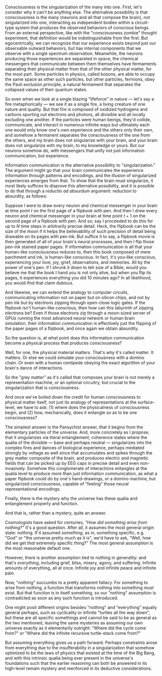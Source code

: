 Consciousness is the singularization of the many into one. First, let's consider why it can't be anything else. The alternative possibility is that consciousness is the many (neurons and all that compose the brain), not singularized into one, interacting as independent bodies within a circuit-type system that produces the observed behaviors of conscious beings. From an external perspective, like with the "consciousness zombie" thought experiment, that definition would be indistinguishable from the first. But egocentrically, we can recognize that our experience exists beyond just our observable outward behaviors, but has internal components that we observe with a single spectrum observation. Meanwhile, the neurons producing those experiences are separated in space, the chemical messengers that communicate between them themselves have fermaments separating their physical matter from that of the other physical matter, for the most part. Some particles in physics, called bosons, are able to occupy the same space as other such particles, but other particles, fermions, obey the Pauli exclusion principle, a natural fermament that separates the collapsed values of their quantum states.

So even when we look at a single blazing "lifeforce" in nature — let's say a fire metaphorically — we see it as a single fire, a living creature of one nature and quality. But that fire is composed of oxidized hydrogens and carbons spurting out electrons and photons, all divisible and all locally excluding one another. If the particles were human beings, they'd collide, communicate, and interact in numerous infinite ways but ultimately each one would only know one's own experience and the others only their own, and somehow a fermanent separates the consciousness of the one from the others, and my brain does not singularize with your brain, and your brain does not singularize with my brain, to my knowledge or yours. But our neurons somehow do, with messengers that unify not just information communication, but experience.

Information communication is the alternative possibility to "singularization." The argument might go that your brain communicates the experience information through patterns and encodings, and the illusion of singularized experiences emerges from that. To show that the brain must singularize, it most likely suffices to disprove this alternative possibility, and it is possible to do that through a *reductio ad absurdum* argument: reduction to absurdity, as follows:

Suppose I were to draw every neuron and chemical messenger in your brain at time point $t$ on the first page of a flipbook with pen. And then I drew every neuron and chemical messenger in your brain at time point $t + 1$ on the second page of a flipbook with pen. And so; say I proceeded to do this for up to $N$ time steps in arbitrarily precise detail. Heck, the flipbook can be the size of the moon if it helps the believability of such precision of detail being drawable on its pages with pen ink. But suffice it to say, a flipbook movie is then generated of all of your brain's neural processes, and then I flip those pen-ink stained paper pages. If information communication is all that your human-like consciousness reduces to, then this book composed of mere parchment and ink, is human-like conscious. In fact, it's you-like conscious, experiencing your love, joy, grief, observations, and memories. All by the power of one's pen. If I shrunk it down to teh size of a Bible, would you believe me that the book I hand you is not only alive, but when you flip its pages, it experiences everything you did 10 minutes ago? In all likelihood, you would ifnd that claim dubious.

And likewise, we can extend the analogy to computer circuits, communicating information not on paper but on silicon chips, and not by pen ink but by electrons zipping through open-close logic gates. If the flipbook isn't human-like conscious, then how can this labyrinth of zipping electrons be? Even if those electrons zip through a moon-sized server of GPUs running the most advanced neural network or human brain simulation, their information communication is effectively just the flipping of the paper pages of a flipbook, and once again we obtain absurdity.

So the question is, at what point does this information communication become a physical process that produces consciousness?

Well, for one, the physical material matters. That's why it's called matter. It matters. Or else we could simulate your consciousness with a domino chain. Or even with a human centipede obeying the exact algorithm of your brain's dance of interactions.

So the "grey matter" as it's called that composes your brain is not merely a representation machine, or an optional circuitry, but crucial to the singularization that is consciousness.

And once we've boiled down the credit for human consciousness to physical matter itself, not just its analogy of representations at the surface-level, we have to ask: (1) where does the physicalness of consciousness begin, and (2) how, mechanically, does it entangle so as to be one consciousness?

The simplest answer is the Pansychist answer, that it begins from the elementary particles of the universe. And, more concretely as I propose, that it singularizes via literal entanglement, coherence states where the qualia of the divisible — base and perhaps neutral — singularizes into the complex fires and dances of biological experience, perhaps mediated strongly by voltage as well since that accumulates and spikes through the grey matter composite of the brain, and produces electric and magnetic fields that can be picked up by EEG caps in precise detail and even non-invasively. Somehow this conglomerate of interactions entangles at the qualia level to produce more than just information communication, as what a paper flipbook could do by one's hand-drawings, or a domino machine, but singularized consciousness, capable of "feeling" those neural representational encodings.

Finally, there is the mystery why the universe has these qualia and entanglement property and function.

And that is, rather than a mystery, quite an answer.

Cosmologists have asked for centuries, *"How did something arise from nothing?"* It's a good question. After all, it assumes the most general origin state: nothing. If it assumed *something*, as in, something specific, e.g. "God" or "the universe pretty much as it is", we'd have to ask, "Well, how did we get *that* extremely specific thing?" The most general assumption is the most reasonable default one.

However, there is another assumption tied to nothing in generality: and that's *everything*, including grief, bliss, misery, agony, and suffering. Infinite amounts of everything, all at once. Infinite joy and infinite peace and infinite pain.

Now, "nothing" succumbs to a pretty apparent fallacy. For something to arise from nothing, a function that transforms nothing into something must exist. But that function is in itself something, so our "nothing" assumption is contradicted as soon as any such function is introduced.

One might posit different origins besides "nothing" and "everything" equally general perhaps, such as cyclicality or infinite "turtles all the way down", but these are all specific somethings and cannot be said to be as general as the two mentioned, leaving the same mysteries as assuming our own universe exactly as it elementarily outright: "Where did the cycle come from?" or "Where did the infinite recursive turtle-stack come from?"

But assuming everything gives us a path forward. Perhaps constraints arose from everything due to the insufferability in a singularization that somehow optimized to be the laws of physics that existed at the time of the Big Bang, and with this intrinsic qualia being ever present in the universe's foundations such that the earlier reasoning can both be answered in its high-level remain mystery and reenforced in its deductive considerations.
